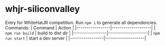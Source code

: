 # whjr-siliconvalley

Entry for WhiteHatJR competition.
Run `npm i` to generate all dependencies.
Commands:
|  Command        |  Action            |
|-----------------|--------------------|
| `npm run build` | build to dist dir  |
|-----------------|--------------------|
| `npm run start` | start a dev server |
|-----------------|--------------------|
